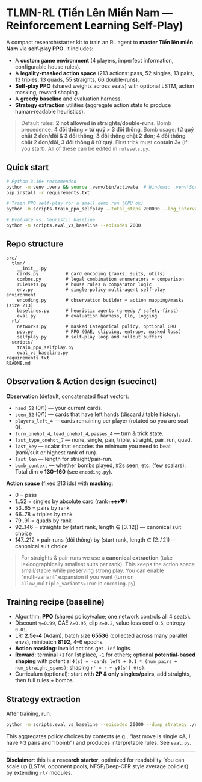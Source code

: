 # TLMN-RL (Tiến Lên Miền Nam — Reinforcement Learning Self-Play)

A compact research/starter kit to train an RL agent to **master Tiến lên miền Nam** via **self‑play PPO**.
It includes:

- A **custom game environment** (4 players, imperfect information, configurable house rules).
- A **legality‑masked action space** (213 actions: pass, 52 singles, 13 pairs, 13 triples, 13 quads, 55 straights, 66 double‑runs).
- **Self‑play PPO** (shared weights across seats) with optional LSTM, action masking, reward shaping.
- A **greedy baseline** and evaluation harness.
- **Strategy extraction** utilities (aggregate action stats to produce human‑readable heuristics).

> Default rules: **2 not allowed in straights/double‑runs**. Bomb precedence: **4 đôi thông > tứ quý > 3 đôi thông**.
> Bomb usage: **tứ quý chặt 2 đơn/đôi & 3 đôi thông**; **3 đôi thông chặt 2 đơn**; **4 đôi thông chặt 2 đơn/đôi, 3 đôi thông & tứ quý**.
> First trick must **contain 3♠** (if you start). All of these can be edited in `rulesets.py`.

## Quick start

```bash
# Python 3.10+ recommended
python -m venv .venv && source .venv/bin/activate  # Windows: .venv\Scripts\activate
pip install -r requirements.txt

# Train PPO self-play for a small demo run (CPU ok)
python -m scripts.train_ppo_selfplay --total_steps 200000 --log_interval 2000

# Evaluate vs. heuristic baseline
python -m scripts.eval_vs_baseline --episodes 2000
```

## Repo structure

```
src/
  tlmn/
    __init__.py
    cards.py          # card encoding (ranks, suits, utils)
    combos.py         # legal combination enumerators + comparison
    rulesets.py       # house rules & comparator logic
    env.py            # single-policy multi-agent self-play environment
    encoding.py       # observation builder + action mapping/masks (size 213)
    baselines.py      # heuristic agents (greedy / safety-first)
    eval.py           # evaluation harness, Elo, logging
  rl/
    networks.py       # masked Categorical policy, optional GRU
    ppo.py            # PPO (GAE, clipping, entropy, masked loss)
    selfplay.py       # self-play loop and rollout buffers
  scripts/
    train_ppo_selfplay.py
    eval_vs_baseline.py
requirements.txt
README.md
```

## Observation & Action design (succinct)

**Observation** (default, concatenated float vector):
- `hand_52` (0/1) — your current cards.
- `seen_52` (0/1) — cards that have left hands (discard / table history).
- `players_left_4` — cards remaining per player (rotated so you are seat 0).
- `turn_onehot_4`, `lead_onehot_4`, `passes_4` — turn & trick state.
- `last_type_onehot_7` — none, single, pair, triple, straight, pair_run, quad.
- `last_key` — scalar that encodes the minimum you need to beat (rank/suit or highest rank of run).
- `last_len` — length for straight/pair-run.
- `bomb_context` — whether bombs played, #2s seen, etc. (few scalars).
Total dim ≈ **130–160** (see `encoding.py`).

**Action space** (fixed 213 ids) with **masking**:
- 0 = pass
- 1..52 = singles by absolute card (rank+♠♣♦♥)
- 53..65 = pairs by rank
- 66..78 = triples by rank
- 79..91 = quads by rank
- 92..146 = straights by (start rank, length ∈ [3..12]) — canonical suit choice
- 147..212 = pair‑runs (đôi thông) by (start rank, length ∈ [2..12]) — canonical suit choice

> For straights & pair‑runs we use a **canonical extraction** (take lexicographically smallest suits per rank).
> This keeps the action space small/stable while preserving strong play. You can enable “multi‑variant”
> expansion if you want (turn on `allow_multiple_variants=True` in `encoding.py`).

## Training recipe (baseline)

- Algorithm: **PPO** (shared policy/value; one network controls all 4 seats).
- Discount `γ=0.99`, GAE `λ=0.95`, clip `ε=0.2`, value‑loss coef `0.5`, entropy `0.01`.
- LR: **2.5e-4** (Adam), batch size **65536** (collected across many parallel envs), minibatch **8192**, 4–6 epochs.
- **Action masking**: invalid actions get `-inf` logits.
- **Reward**: terminal `+1` for 1st place, `-1` for others; optional **potential-based shaping**
  with potential `Φ(s) = -cards_left + 0.1 * (num_pairs + num_straight_spans)`; shaping `r' = r + γΦ(s')-Φ(s)`.
- Curriculum (optional): start with **2P & only singles/pairs**, add straights, then full rules + bombs.

## Strategy extraction

After training, run:
```bash
python -m scripts.eval_vs_baseline --episodes 20000 --dump_strategy ./strategy.json
```
This aggregates policy choices by contexts (e.g., “last move is single ≥A, I have ≥3 pairs and 1 bomb”) and produces interpretable rules. See `eval.py`.

---

**Disclaimer**: this is a **research starter**, optimized for readability. You can scale up (LSTM, opponent pools, NFSP/Deep‑CFR style average policies) by extending `rl/` modules.
